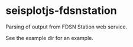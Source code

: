 # seisplotjs-fdsnstation
Parsing of output from FDSN Station web service.


See the example dir for an example.




